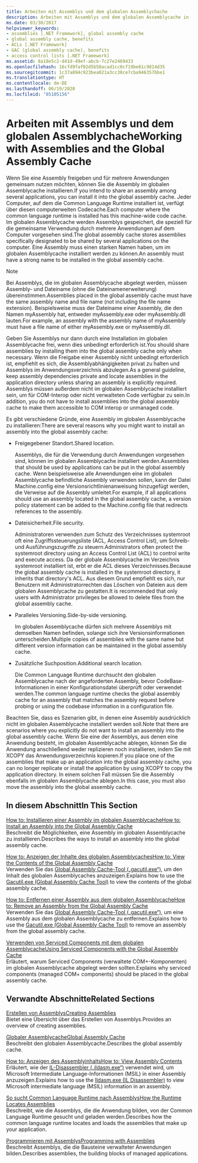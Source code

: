 ```yaml
---
title: Arbeiten mit Assemblys und dem globalen Assemblychache
description: Arbeiten mit Assemblys und dem globalen Assemblycache in .NET Informieren Sie sich über die Gründe, die für die Installation einer Assembly im globalen Assemblycache sprechen.
ms.date: 03/30/2017
helpviewer_keywords:
- assemblies [.NET Framework], global assembly cache
- global assembly cache, benefits
- ACLs [.NET Framework]
- GAC (global assembly cache), benefits
- access control lists [.NET Framework]
ms.assetid: 8a18e5c2-d41d-49ef-abcb-7c27e2469433
ms.openlocfilehash: 16cfd9faf02d5b58acad1cc0cf19be61c9814d35
ms.sourcegitcommit: 1c37a894c923bea021a3cc38ce7cba946357bbe1
ms.translationtype: HT
ms.contentlocale: de-DE
ms.lasthandoff: 06/19/2020
ms.locfileid: "85105156"
---
```

# <a name="working-with-assemblies-and-the-global-assembly-cache"></a><span data-ttu-id="6af62-104">Arbeiten mit Assemblys und dem globalen Assemblychache</span><span class="sxs-lookup"><span data-stu-id="6af62-104">Working with Assemblies and the Global Assembly Cache</span></span>

<span data-ttu-id="6af62-105">Wenn Sie eine Assembly freigeben und für mehrere Anwendungen gemeinsam nutzen möchten, können Sie die Assembly im globalen Assemblycache installieren.</span><span class="sxs-lookup"><span data-stu-id="6af62-105">If you intend to share an assembly among several applications, you can install it into the global assembly cache.</span></span> <span data-ttu-id="6af62-106">Jeder Computer, auf dem die Common Language Runtime installiert ist, verfügt über diesen computerweiten Codecache.</span><span class="sxs-lookup"><span data-stu-id="6af62-106">Each computer where the common language runtime is installed has this machine-wide code cache.</span></span> <span data-ttu-id="6af62-107">Im globalen Assemblycache werden Assemblys gespeichert, die speziell für die gemeinsame Verwendung durch mehrere Anwendungen auf dem Computer vorgesehen sind.</span><span class="sxs-lookup"><span data-stu-id="6af62-107">The global assembly cache stores assemblies specifically designated to be shared by several applications on the computer.</span></span> <span data-ttu-id="6af62-108">Eine Assembly muss einen starken Namen haben, um im globalen Assemblycache installiert werden zu können.</span><span class="sxs-lookup"><span data-stu-id="6af62-108">An assembly must have a strong name to be installed in the global assembly cache.</span></span>  
  
> [!NOTE]
> <span data-ttu-id="6af62-109">Bei Assemblys, die im globalen Assemblycache abgelegt werden, müssen Assembly- und Dateiname (ohne die Dateinamenerweiterung) übereinstimmen.</span><span class="sxs-lookup"><span data-stu-id="6af62-109">Assemblies placed in the global assembly cache must have the same assembly name and file name (not including the file name extension).</span></span> <span data-ttu-id="6af62-110">Beispielsweise muss der Dateiname einer Assembly, die den Namen myAssembly hat, entweder myAssembly.exe oder myAssembly.dll lauten.</span><span class="sxs-lookup"><span data-stu-id="6af62-110">For example, an assembly with the assembly name of myAssembly must have a file name of either myAssembly.exe or myAssembly.dll.</span></span>  
  
<span data-ttu-id="6af62-111">Geben Sie Assemblys nur dann durch eine Installation im globalen Assemblycache frei, wenn dies unbedingt erforderlich ist.</span><span class="sxs-lookup"><span data-stu-id="6af62-111">You should share assemblies by installing them into the global assembly cache only when necessary.</span></span> <span data-ttu-id="6af62-112">Wenn die Freigabe einer Assembly nicht unbedingt erforderlich ist, empfiehlt es sich, die Assemblyabhängigkeiten privat zu halten und Assemblys im Anwendungsverzeichnis abzulegen.</span><span class="sxs-lookup"><span data-stu-id="6af62-112">As a general guideline, keep assembly dependencies private and locate assemblies in the application directory unless sharing an assembly is explicitly required.</span></span> <span data-ttu-id="6af62-113">Assemblys müssen außerdem nicht im globalen Assemblycache installiert sein, um für COM-Interop oder nicht verwalteten Code verfügbar zu sein.</span><span class="sxs-lookup"><span data-stu-id="6af62-113">In addition, you do not have to install assemblies into the global assembly cache to make them accessible to COM interop or unmanaged code.</span></span>  
  
<span data-ttu-id="6af62-114">Es gibt verschiedene Gründe, eine Assembly im globalen Assemblycache zu installieren:</span><span class="sxs-lookup"><span data-stu-id="6af62-114">There are several reasons why you might want to install an assembly into the global assembly cache:</span></span>  
  
- <span data-ttu-id="6af62-115">Freigegebener Standort.</span><span class="sxs-lookup"><span data-stu-id="6af62-115">Shared location.</span></span>  
  
     <span data-ttu-id="6af62-116">Assemblys, die für die Verwendung durch Anwendungen vorgesehen sind, können im globalen Assemblycache installiert werden.</span><span class="sxs-lookup"><span data-stu-id="6af62-116">Assemblies that should be used by applications can be put in the global assembly cache.</span></span> <span data-ttu-id="6af62-117">Wenn beispielsweise alle Anwendungen eine im globalen Assemblycache befindliche Assembly verwenden sollen, kann der Datei Machine.config eine Versionsrichtlinienanweisung hinzugefügt werden, die Verweise auf die Assembly umleitet.</span><span class="sxs-lookup"><span data-stu-id="6af62-117">For example, if all applications should use an assembly located in the global assembly cache, a version policy statement can be added to the Machine.config file that redirects references to the assembly.</span></span>  
  
- <span data-ttu-id="6af62-118">Dateisicherheit.</span><span class="sxs-lookup"><span data-stu-id="6af62-118">File security.</span></span>  
  
     <span data-ttu-id="6af62-119">Administratoren verwenden zum Schutz des Verzeichnisses systemroot oft eine Zugriffssteuerungsliste (ACL, Access Control List), um Schreib- und Ausführungszugriffe zu steuern.</span><span class="sxs-lookup"><span data-stu-id="6af62-119">Administrators often protect the systemroot directory using an Access Control List (ACL) to control write and execute access.</span></span> <span data-ttu-id="6af62-120">Da der globale Assemblycache im Verzeichnis systemroot installiert ist, erbt er die ACL dieses Verzeichnisses.</span><span class="sxs-lookup"><span data-stu-id="6af62-120">Because the global assembly cache is installed in the systemroot directory, it inherits that directory's ACL.</span></span> <span data-ttu-id="6af62-121">Aus diesem Grund empfiehlt es sich, nur Benutzern mit Administratorrechten das Löschen von Dateien aus dem globalen Assemblycache zu gestatten.</span><span class="sxs-lookup"><span data-stu-id="6af62-121">It is recommended that only users with Administrator privileges be allowed to delete files from the global assembly cache.</span></span>  
  
- <span data-ttu-id="6af62-122">Paralleles Versioning.</span><span class="sxs-lookup"><span data-stu-id="6af62-122">Side-by-side versioning.</span></span>  
  
     <span data-ttu-id="6af62-123">Im globalen Assemblycache dürfen sich mehrere Assemblys mit demselben Namen befinden, solange sich ihre Versionsinformationen unterscheiden.</span><span class="sxs-lookup"><span data-stu-id="6af62-123">Multiple copies of assemblies with the same name but different version information can be maintained in the global assembly cache.</span></span>  
  
- <span data-ttu-id="6af62-124">Zusätzliche Suchposition.</span><span class="sxs-lookup"><span data-stu-id="6af62-124">Additional search location.</span></span>  
  
     <span data-ttu-id="6af62-125">Die Common Language Runtime durchsucht den globalen Assemblycache nach der angeforderten Assembly, bevor CodeBase-Informationen in einer Konfigurationsdatei überprüft oder verwendet werden.</span><span class="sxs-lookup"><span data-stu-id="6af62-125">The common language runtime checks the global assembly cache for an assembly that matches the assembly request before probing or using the codebase information in a configuration file.</span></span>  
  
 <span data-ttu-id="6af62-126">Beachten Sie, dass es Szenarien gibt, in denen eine Assembly ausdrücklich nicht im globalen Assemblycache installiert werden soll.</span><span class="sxs-lookup"><span data-stu-id="6af62-126">Note that there are scenarios where you explicitly do not want to install an assembly into the global assembly cache.</span></span> <span data-ttu-id="6af62-127">Wenn Sie eine der Assemblys, aus denen eine Anwendung besteht, im globalen Assemblycache ablegen, können Sie die Anwendung anschließend weder replizieren noch installieren, indem Sie mit XCOPY das Anwendungsverzeichnis kopieren.</span><span class="sxs-lookup"><span data-stu-id="6af62-127">If you place one of the assemblies that make up an application into the global assembly cache, you can no longer replicate or install the application by using XCOPY to copy the application directory.</span></span> <span data-ttu-id="6af62-128">In einem solchen Fall müssen Sie die Assembly ebenfalls im globalen Assemblycache ablegen.</span><span class="sxs-lookup"><span data-stu-id="6af62-128">In this case, you must also move the assembly into the global assembly cache.</span></span>  
  
## <a name="in-this-section"></a><span data-ttu-id="6af62-129">In diesem Abschnitt</span><span class="sxs-lookup"><span data-stu-id="6af62-129">In This Section</span></span>  
[<span data-ttu-id="6af62-130">How to: Installieren einer Assembly im globalen Assemblycache</span><span class="sxs-lookup"><span data-stu-id="6af62-130">How to: Install an Assembly into the Global Assembly Cache</span></span>](install-assembly-into-gac.md)  
<span data-ttu-id="6af62-131">Beschreibt die Möglichkeiten, eine Assembly im globalen Assemblycache zu installieren.</span><span class="sxs-lookup"><span data-stu-id="6af62-131">Describes the ways to install an assembly into the global assembly cache.</span></span>  
  
[<span data-ttu-id="6af62-132">How to: Anzeigen der Inhalte des globalen Assemblycaches</span><span class="sxs-lookup"><span data-stu-id="6af62-132">How to: View the Contents of the Global Assembly Cache</span></span>](how-to-view-the-contents-of-the-gac.md)  
<span data-ttu-id="6af62-133">Verwenden Sie das [Global Assembly Cache-Tool („gacutil.exe“)](../tools/gacutil-exe-gac-tool.md), um den Inhalt des globalen Assemblycaches anzuzeigen.</span><span class="sxs-lookup"><span data-stu-id="6af62-133">Explains how to use the [Gacutil.exe (Global Assembly Cache Tool)](../tools/gacutil-exe-gac-tool.md) to view the contents of the global assembly cache.</span></span>  
  
[<span data-ttu-id="6af62-134">How to: Entfernen einer Assembly aus dem globalen Assemblycache</span><span class="sxs-lookup"><span data-stu-id="6af62-134">How to: Remove an Assembly from the Global Assembly Cache</span></span>](how-to-remove-an-assembly-from-the-gac.md)  
<span data-ttu-id="6af62-135">Verwenden Sie das [Global Assembly Cache-Tool („gacutil.exe“)](../tools/gacutil-exe-gac-tool.md), um eine Assembly aus dem globalen Assemblycache zu entfernen.</span><span class="sxs-lookup"><span data-stu-id="6af62-135">Explains how to use the [Gacutil.exe (Global Assembly Cache Tool)](../tools/gacutil-exe-gac-tool.md) to remove an assembly from the global assembly cache.</span></span>  
  
[<span data-ttu-id="6af62-136">Verwenden von Serviced Components mit dem globalen Assemblycache</span><span class="sxs-lookup"><span data-stu-id="6af62-136">Using Serviced Components with the Global Assembly Cache</span></span>](use-serviced-components-with-the-gac.md)  
<span data-ttu-id="6af62-137">Erläutert, warum Serviced Components (verwaltete COM+-Komponenten) im globalen Assemblycache abgelegt werden sollten.</span><span class="sxs-lookup"><span data-stu-id="6af62-137">Explains why serviced components (managed COM+ components) should be placed in the global assembly cache.</span></span>  
  
## <a name="related-sections"></a><span data-ttu-id="6af62-138">Verwandte Abschnitte</span><span class="sxs-lookup"><span data-stu-id="6af62-138">Related Sections</span></span>  

[<span data-ttu-id="6af62-139">Erstellen von Assemblys</span><span class="sxs-lookup"><span data-stu-id="6af62-139">Creating Assemblies</span></span>](../../standard/assembly/create.md)  
<span data-ttu-id="6af62-140">Bietet eine Übersicht über das Erstellen von Assemblys.</span><span class="sxs-lookup"><span data-stu-id="6af62-140">Provides an overview of creating assemblies.</span></span>  
  
[<span data-ttu-id="6af62-141">Globaler Assemblycache</span><span class="sxs-lookup"><span data-stu-id="6af62-141">Global Assembly Cache</span></span>](gac.md)  
<span data-ttu-id="6af62-142">Beschreibt den globalen Assemblycache.</span><span class="sxs-lookup"><span data-stu-id="6af62-142">Describes the global assembly cache.</span></span>  
  
[<span data-ttu-id="6af62-143">How to: Anzeigen des Assemblyinhalts</span><span class="sxs-lookup"><span data-stu-id="6af62-143">How to: View Assembly Contents</span></span>](../../standard/assembly/view-contents.md)  
<span data-ttu-id="6af62-144">Erläutert, wie der [IL-Disassembler („ildasm.exe“)](../tools/ildasm-exe-il-disassembler.md) verwendet wird, um Microsoft Intermediate Language-Informationen (MSIL) in einer Assembly anzuzeigen.</span><span class="sxs-lookup"><span data-stu-id="6af62-144">Explains how to use the [Ildasm.exe (IL Disassembler)](../tools/ildasm-exe-il-disassembler.md) to view Microsoft intermediate language (MSIL) information in an assembly.</span></span>  
  
[<span data-ttu-id="6af62-145">So sucht Common Language Runtime nach Assemblys</span><span class="sxs-lookup"><span data-stu-id="6af62-145">How the Runtime Locates Assemblies</span></span>](../deployment/how-the-runtime-locates-assemblies.md)  
<span data-ttu-id="6af62-146">Beschreibt, wie die Assemblys, die die Anwendung bilden, von der Common Language Runtime gesucht und geladen werden.</span><span class="sxs-lookup"><span data-stu-id="6af62-146">Describes how the common language runtime locates and loads the assemblies that make up your application.</span></span>  
  
[<span data-ttu-id="6af62-147">Programmieren mit Assemblys</span><span class="sxs-lookup"><span data-stu-id="6af62-147">Programming with Assemblies</span></span>](../../standard/assembly/index.md)  
<span data-ttu-id="6af62-148">Beschreibt Assemblys, die die Bausteine verwalteter Anwendungen bilden.</span><span class="sxs-lookup"><span data-stu-id="6af62-148">Describes assemblies, the building blocks of managed applications.</span></span>
